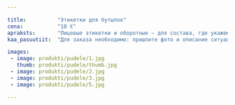 ```yaml
---

title:          "Этикетки для бутылок"
cena:           "18 €"
apraksts:       "Лицевые этикетки и оборотные – для состава, где укажем по Вашему желанию, например, напиток содержит 5кг любви, 10г для сияния глаз и т.д. В комплекте так же открытка на ленточке для горлышка."
kaa_pasuutiit:  "Для заказа необходимо: пришлите фото и описание ситуации/повода"

images:
 - image: produkti/pudele/1.jpg
   thumb: produkti/pudele/thumb.jpg
 - image: produkti/pudele/2.jpg
 - image: produkti/pudele/3.jpg
 - image: produkti/pudele/5.jpg

---
```


